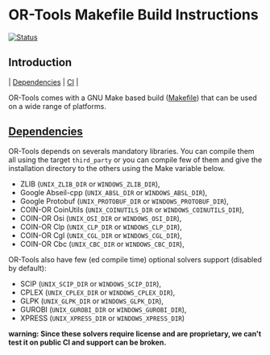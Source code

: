 # OR-Tools Makefile Build Instructions
[![Status][docker_svg]][docker_link]

[docker_svg]: https://github.com/google/or-tools/workflows/Docker%20Make/badge.svg?branch=master
[docker_link]: https://github.com/google/or-tools/actions?query=workflow%3A"Docker+Make"

## Introduction
<nav for="make"> |
<a href="#deps">Dependencies</a> |
<a href="doc/ci.md">CI</a> |
</nav>

OR-Tools comes with a GNU Make based build ([Makefile](../Makefile)) that can be
used on a wide range of platforms.

## [Dependencies](#deps)
OR-Tools depends on severals mandatory libraries. You can compile them all
using the target `third_party` or you can compile few of them and give the
installation directory to the others using the Make variable below. 

* ZLIB (`UNIX_ZLIB_DIR` or `WINDOWS_ZLIB_DIR`),
* Google Abseil-cpp (`UNIX_ABSL_DIR` or `WINDOWS_ABSL_DIR`),
* Google Protobuf (`UNIX_PROTOBUF_DIR` or `WINDOWS_PROTOBUF_DIR`),
* COIN-OR CoinUtils (`UNIX_COINUTILS_DIR` or `WINDOWS_COINUTILS_DIR`),
* COIN-OR Osi (`UNIX_OSI_DIR` or `WINDOWS_OSI_DIR`),
* COIN-OR Clp (`UNIX_CLP_DIR` or `WINDOWS_CLP_DIR`),
* COIN-OR Cgl (`UNIX_CGL_DIR` or `WINDOWS_CGL_DIR`),
* COIN-OR Cbc (`UNIX_CBC_DIR` or `WINDOWS_CBC_DIR`),

OR-Tools also have few (ed compile time) optional solvers support (disabled by
default):

*   SCIP (`UNIX_SCIP_DIR` or `WINDOWS_SCIP_DIR`),
*   CPLEX (`UNIX_CPLEX_DIR` or `WINDOWS_CPLEX_DIR`),
*   GLPK (`UNIX_GLPK_DIR` or `WINDOWS_GLPK_DIR`),
*   GUROBI (`UNIX_GUROBI_DIR` or `WINDOWS_GUROBI_DIR`),
*   XPRESS (`UNIX_XPRESS_DIR` or `WINDOWS_XPRESS_DIR`)

**warning: Since these solvers require license and are proprietary, we can't
test it on public CI and support can be broken.**
